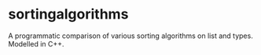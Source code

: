 # sortingalgorithms
A programmatic comparison of various sorting algorithms on list and types. Modelled in C++.
